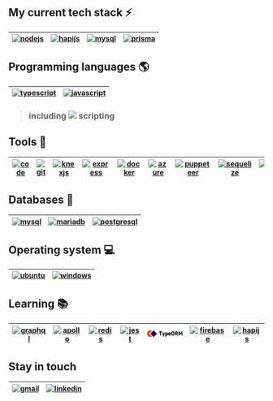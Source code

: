 ## My current tech stack ⚡

| [<img src="https://cdn.svgporn.com/logos/nodejs-icon.svg" alt="nodejs" width="30px">](https://nodejs.org) | [<img src="https://cdn.svgporn.com/logos/hapi.svg" alt="hapijs" width="45px">](https://hapi.dev/) | [<img src="https://cdn.svgporn.com/logos/mysql.svg" alt="mysql" width="30px">](https://www.mysql.com/) | [<img src="https://cdn.svgporn.com/logos/prisma.svg" alt="prisma" width="30px">](https://www.prisma.io/)
|----|----|----|----|


## Programming languages 🌎

| [<img src="https://cdn.svgporn.com/logos/typescript-icon.svg" alt="typescript" width="30px">](https://www.typescriptlang.org) | [<img src="https://cdn.svgporn.com/logos/javascript.svg" alt="javascript" width="30px">](https://github.com/tc39) |
|----|----|


> ### including [<img src="https://bashlogo.com/img/logo/svg/full_colored_dark.svg" width="60px">](https://www.gnu.org/software/bash/) scripting

## Tools 🔧

| [<img src="https://cdn.svgporn.com/logos/visual-studio-code.svg" alt="code" width="30px">](https://code.visualstudio.com/) | [<img src="https://cdn.svgporn.com/logos/git-icon.svg" alt="git" width="30px">](https://git-scm.com) | [<img src="https://cdn.svgporn.com/logos/knex.svg" alt="knexjs" width="30px">](http://knexjs.org/) | [<img class="express" src="https://cdn.svgporn.com/logos/express.svg" alt="express" width="100px">](http://expressjs.com/) | [<img src="https://cdn.svgporn.com/logos/docker-icon.svg" alt="docker" width="30px">](https://www.docker.com) | [<img src="https://cdn.svgporn.com/logos/azure-icon.svg" alt="azure" width="30px">](https://azure.microsoft.com/) | [<img src="https://cdn.svgporn.com/logos/puppeteer.svg" alt="puppeteer" width="30px">](https://developers.google.com/web/tools/puppeteer/) | [<img src="https://cdn.svgporn.com/logos/sequelize.svg" alt="sequelize" width="30px">](https://sequelize.org) | [<img src="https://cdn.svgporn.com/logos/nodejs-icon.svg" alt="nodejs" width="30px">](https://nodejs.org) | [<img src="https://cdn.svgporn.com/logos/nestjs.svg" alt="nestjs" width="30px">](https://nestjs.com/) | [<img src="https://cdn.svgporn.com/logos/eslint.svg" alt="eslint" width="30px">](https://eslint.org) | [<img src="https://cdn.svgporn.com/logos/prettier.svg" alt="prettier" width="30px">](https://prettier.io) | [<img src="https://cdn.svgporn.com/logos/swagger.svg" alt="prettier" width="30px">](https://swagger.io/) | [<img src="https://jwt.io/img/pic_logo.svg" alt="jsonwebtoken" width="30px">](https://jwt.io) | [<img src="https://cdn.svgporn.com/logos/passport.svg" alt="passport" width="30px">](http://www.passportjs.org/) | [<img src="https://cdn.svgporn.com/logos/prisma.svg" alt="prisma" width="30px">](https://www.prisma.io/) |
|----|----|----|----|----|----|----|----|----|----|----|----|----|----|----|----|


## Databases 🏬

| [<img src="https://cdn.svgporn.com/logos/mysql.svg" alt="mysql" width="30px">](https://www.mysql.com/) | [<img src ="https://cdn.svgporn.com/logos/mariadb-icon.svg" alt="mariadb" width="30px">](https://mariadb.org) | [<img src="https://cdn.svgporn.com/logos/postgresql.svg" alt="postgresql" width="30px">](https://www.postgresql.org/) |
|----|----|----|


## Operating system 💻

| [<img src="https://cdn.svgporn.com/logos/ubuntu.svg" alt="ubuntu" width="30px">](https://ubuntu.com) | [<img src="https://cdn.svgporn.com/logos/microsoft-windows.svg" alt="windows" width="30px">](https://www.microsoft.com/) |
|----|----|


## Learning 📚

| [<img src="https://cdn.svgporn.com/logos/graphql.svg" alt="graphql" width="30px">](https://graphql.org/) | [<img src="https://cdn.svgporn.com/logos/apollostack.svg" alt="apollo" width="30px">](https://www.apollographql.com/) | [<img src="https://cdn.svgporn.com/logos/redis.svg" alt="redis" width="30px">](https://redis.io/) |  [<img src="https://cdn.svgporn.com/logos/jest.svg" alt="jest" width="30px">](https://jestjs.io/) | [<img src="https://github.com/typeorm/typeorm/raw/master/resources/logo_big.png" alt="typeorm" width="80px">](https://typeorm.io) | [<img src="https://cdn.svgporn.com/logos/firebase.svg" alt="firebase" width="30px">](https://firebase.google.com/)| [<img src="https://cdn.svgporn.com/logos/hapi.svg" alt="hapijs" width="45px">](https://hapi.dev/) |
|----|----|----|----|----|----|----|

## Stay in touch 
|[<img src="https://cdn.svgporn.com/logos/google-gmail.svg" alt="gmail" width="25px">](mailto:goathy.dev@gmail.com)| [<img src="https://cdn.svgporn.com/logos/linkedin.svg" alt="linkedin" width="70px">](https://www.linkedin.com/in/jakub-ga%C5%82ecki-6877741b3/)
|----|----|
